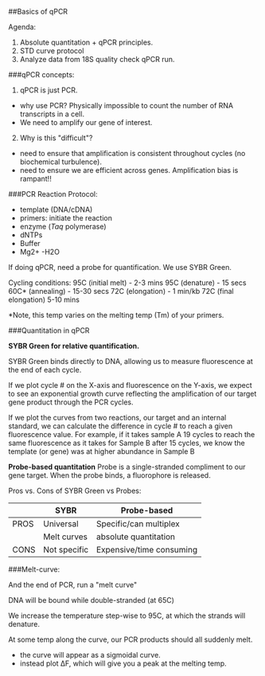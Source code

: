 ##Basics of qPCR

Agenda:

1. Absolute quantitation + qPCR principles.
2. STD curve protocol
3. Analyze data from 18S quality check qPCR run.


###qPCR concepts:

1. qPCR is just PCR.
- why use PCR? Physically impossible to count the number of RNA transcripts in a cell.
- We need to amplify our gene of interest.

2. Why is this "difficult"?
- need to ensure that amplification is consistent throughout cycles (no biochemical turbulence).
- need to ensure we are efficient across genes. Amplification bias is rampant!!

###PCR Reaction Protocol:
- template (DNA/cDNA)
- primers: initiate the reaction
- enzyme (*Taq* polymerase)
- dNTPs
- Buffer
- Mg2+
-H2O

If doing qPCR, need a probe for quantification. We use SYBR Green.

Cycling conditions:
95C (initial melt) - 2-3 mins
95C (denature) - 15 secs
60C* (annealing) - 15-30 secs
72C (elongation) - 1 min/kb
72C (final elongation) 5-10 mins

*Note, this temp varies on the melting temp (Tm) of your primers.

###Quantitation in qPCR

**SYBR Green for relative quantification.**

SYBR Green binds directly to DNA, allowing us to measure fluorescence at the end of each cycle.

If we plot cycle # on the X-axis and fluorescence on the Y-axis, we expect to see an exponential growth curve reflecting the amplification of our target gene product through the PCR cycles.

If we plot the curves from two reactions, our target and an internal standard, we can calculate the difference in cycle # to reach a given fluorescence value.
For example, if it takes sample A 19 cycles to reach the same fluorescence as it takes for Sample B after 15 cycles, we know the template (or gene) was at higher abundance in Sample B

**Probe-based quantitation**
Probe is a single-stranded compliment to our gene target.
When the probe binds, a fluorophore is released.

Pros vs. Cons of SYBR Green vs Probes:

|        |  SYBR        |        Probe-based     |
|--------|--------------|------------------------|
|PROS    |Universal     | Specific/can multiplex |
|        |Melt curves   | absolute quantitation  |
|CONS    |Not specific  |Expensive/time consuming|


###Melt-curve:

And the end of PCR, run a "melt curve"

DNA will be bound while double-stranded (at 65C)

We increase the temperature step-wise to 95C, at which the strands will denature. 

At some temp along the curve, our PCR products should all suddenly melt. 
- the curve will appear as a sigmoidal curve.
- instead plot ∆F, which will give you a peak at the melting temp.

